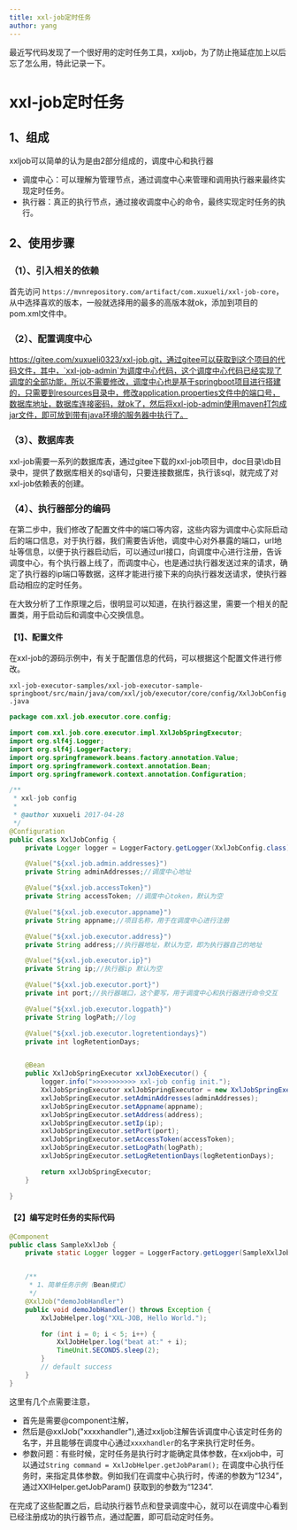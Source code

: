 ```yaml
---
title: xxl-job定时任务
author: yang
---
```


最近写代码发现了一个很好用的定时任务工具，xxljob，为了防止拖延症加上以后忘了怎么用，特此记录一下。

# xxl-job定时任务

## 1、组成

xxljob可以简单的认为是由2部分组成的，调度中心和执行器

- 调度中心：可以理解为管理节点，通过调度中心来管理和调用执行器来最终实现定时任务。
- 执行器：真正的执行节点，通过接收调度中心的命令，最终实现定时任务的执行。

## 2、使用步骤

### （1）、引入相关的依赖

首先访问 `https://mvnrepository.com/artifact/com.xuxueli/xxl-job-core`，从中选择喜欢的版本，一般就选择用的最多的高版本就ok，添加到项目的pom.xml文件中。

### （2）、配置调度中心

https://gitee.com/xuxueli0323/xxl-job.git，通过gitee可以获取到这个项目的代码文件，其中，`xxl-job-admin`为调度中心代码，这个调度中心代码已经实现了调度的全部功能，所以不需要修改，调度中心也是基于springboot项目进行搭建的，只需要到resources目录中，修改application.properties文件中的端口号，数据库地址，数据库连接密码，就ok了，然后将xxl-job-admin使用maven打包成jar文件，即可放到带有java环境的服务器中执行了。

### （3）、数据库表

xxl-job需要一系列的数据库表，通过gitee下载的xxl-job项目中，doc目录\db目录中，提供了数据库相关的sql语句，只要连接数据库，执行该sql，就完成了对xxl-job依赖表的创建。

### （4）、执行器部分的编码

在第二步中，我们修改了配置文件中的端口等内容，这些内容为调度中心实际启动后的端口信息，对于执行器，我们需要告诉他，调度中心对外暴露的端口，url地址等信息，以便于执行器启动后，可以通过url接口，向调度中心进行注册，告诉调度中心，有个执行器上线了，而调度中心，也是通过执行器发送过来的请求，确定了执行器的ip端口等数据，这样才能进行接下来的向执行器发送请求，使执行器启动相应的定时任务。

在大致分析了工作原理之后，很明显可以知道，在执行器这里，需要一个相关的配置类，用于启动后和调度中心交换信息。

#### 【1】、配置文件

在xxl-job的源码示例中，有关于配置信息的代码，可以根据这个配置文件进行修改。

`xxl-job-executor-samples/xxl-job-executor-sample-springboot/src/main/java/com/xxl/job/executor/core/config/XxlJobConfig.java`

```java
package com.xxl.job.executor.core.config;

import com.xxl.job.core.executor.impl.XxlJobSpringExecutor;
import org.slf4j.Logger;
import org.slf4j.LoggerFactory;
import org.springframework.beans.factory.annotation.Value;
import org.springframework.context.annotation.Bean;
import org.springframework.context.annotation.Configuration;

/**
 * xxl-job config
 *
 * @author xuxueli 2017-04-28
 */
@Configuration
public class XxlJobConfig {
    private Logger logger = LoggerFactory.getLogger(XxlJobConfig.class);

    @Value("${xxl.job.admin.addresses}")
    private String adminAddresses;//调度中心地址

    @Value("${xxl.job.accessToken}")
    private String accessToken; //调度中心token，默认为空

    @Value("${xxl.job.executor.appname}")
    private String appname;//项目名称，用于在调度中心进行注册

    @Value("${xxl.job.executor.address}")
    private String address;//执行器地址，默认为空，即为执行器自己的地址

    @Value("${xxl.job.executor.ip}")
    private String ip;//执行器ip 默认为空

    @Value("${xxl.job.executor.port}")
    private int port;//执行器端口，这个要写，用于调度中心和执行器进行命令交互

    @Value("${xxl.job.executor.logpath}")
    private String logPath;//log

    @Value("${xxl.job.executor.logretentiondays}")
    private int logRetentionDays;


    @Bean
    public XxlJobSpringExecutor xxlJobExecutor() {
        logger.info(">>>>>>>>>>> xxl-job config init.");
        XxlJobSpringExecutor xxlJobSpringExecutor = new XxlJobSpringExecutor();
        xxlJobSpringExecutor.setAdminAddresses(adminAddresses);
        xxlJobSpringExecutor.setAppname(appname);
        xxlJobSpringExecutor.setAddress(address);
        xxlJobSpringExecutor.setIp(ip);
        xxlJobSpringExecutor.setPort(port);
        xxlJobSpringExecutor.setAccessToken(accessToken);
        xxlJobSpringExecutor.setLogPath(logPath);
        xxlJobSpringExecutor.setLogRetentionDays(logRetentionDays);

        return xxlJobSpringExecutor;
    }

}
```

#### 【2】编写定时任务的实际代码

```java
@Component
public class SampleXxlJob {
    private static Logger logger = LoggerFactory.getLogger(SampleXxlJob.class);


    /**
     * 1、简单任务示例（Bean模式）
     */
    @XxlJob("demoJobHandler")
    public void demoJobHandler() throws Exception {
        XxlJobHelper.log("XXL-JOB, Hello World.");

        for (int i = 0; i < 5; i++) {
            XxlJobHelper.log("beat at:" + i);
            TimeUnit.SECONDS.sleep(2);
        }
        // default success
    }
}
```

这里有几个点需要注意，

- 首先是需要@component注解，
- 然后是@xxlJob("xxxxhandler"),通过xxljob注解告诉调度中心该定时任务的名字，并且能够在调度中心通过`xxxxhandler`的名字来执行定时任务。
- 参数问题：有些时候，定时任务是执行时才能确定具体参数，在xxljob中，可以通过`String command = XxlJobHelper.getJobParam();` 在调度中心执行任务时，来指定具体参数。例如我们在调度中心执行时，传递的参数为“1234”，通过XXlHelper.getJobParam() 获取到的参数为“1234”.

在完成了这些配置之后，启动执行器节点和登录调度中心，就可以在调度中心看到已经注册成功的执行器节点，通过配置，即可启动定时任务。

